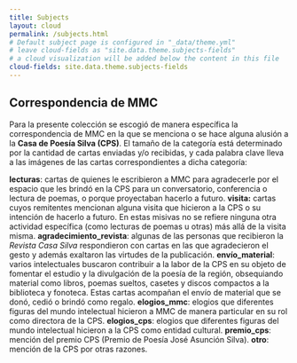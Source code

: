 ```yaml
---
title: Subjects
layout: cloud
permalink: /subjects.html
# Default subject page is configured in "_data/theme.yml"
# leave cloud-fields as "site.data.theme.subjects-fields"
# a cloud visualization will be added below the content in this file
cloud-fields: site.data.theme.subjects-fields
---
```


## Correspondencia de MMC

Para la presente colección se escogió de manera específica la correspondencia de MMC en la que se menciona o se hace alguna alusión a la <b>Casa de Poesía Silva (CPS)</b>. El tamaño de la categoría está determinado por la cantidad de cartas enviadas y/o recibidas, y cada palabra clave lleva a las imágenes de las cartas correspondientes a dicha categoría:

<b>lecturas</b>: cartas de quienes le escribieron a MMC para agradecerle por el espacio que les brindó en la CPS para un conversatorio, conferencia o lectura de poemas, o porque proyectaban hacerlo a futuro.
<b>visita:</b> cartas cuyos remitentes mencionan alguna visita que hicieron a la CPS o su intención de hacerlo a futuro. En estas misivas no se refiere ninguna otra actividad específica (como lecturas de poemas u otras) más allá de la visita misma.
<b>agradecimiento_revista</b>: algunas de las personas que recibieron la <i>Revista Casa Silva</i> respondieron con cartas en las que agradecieron el gesto y además exaltaron las virtudes de la publicación.
<b>envío_material</b>: varios intelectuales buscaron contribuir a la labor de la CPS en su objeto de fomentar el estudio y la divulgación de la poesía de la región, obsequiando material como libros, poemas sueltos, casetes y discos compactos a la biblioteca y fonoteca. Estas cartas acompañan el envío de material que se donó, cedió o brindó como regalo.
<b>elogios_mmc</b>: elogios que diferentes figuras del mundo intelectual hicieron a MMC de manera particular en su rol como directora de la CPS.
<b>elogios_cps</b>: elogios que diferentes figuras del mundo intelectual hicieron a la CPS como entidad cultural.
<b>premio_cps</b>: mención del premio CPS (Premio de Poesía José Asunción Silva).
<b>otro</b>: mención de la CPS por otras razones.
